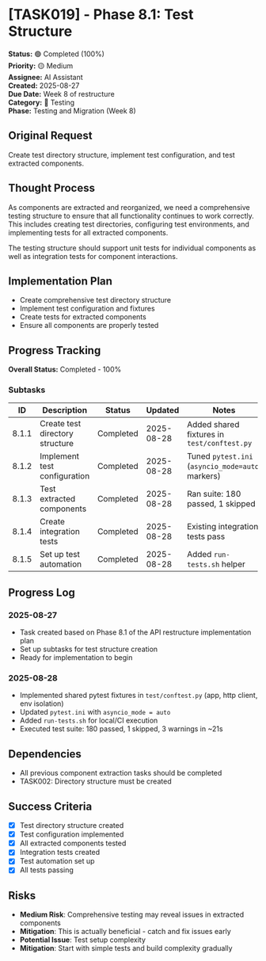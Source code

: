 # [TASK019] - Phase 8.1: Test Structure

**Status:** 🟢 Completed (100%)  
**Priority:** 🟡 Medium  
**Assignee:** AI Assistant  
**Created:** 2025-08-27  
**Due Date:** Week 8 of restructure  
**Category:** 🧪 Testing  
**Phase:** Testing and Migration (Week 8)

## Original Request
Create test directory structure, implement test configuration, and test extracted components.

## Thought Process
As components are extracted and reorganized, we need a comprehensive testing structure to ensure that all functionality continues to work correctly. This includes creating test directories, configuring test environments, and implementing tests for all extracted components.

The testing structure should support unit tests for individual components as well as integration tests for component interactions.

## Implementation Plan
- Create comprehensive test directory structure
- Implement test configuration and fixtures
- Create tests for extracted components
- Ensure all components are properly tested

## Progress Tracking

**Overall Status:** Completed - 100%

### Subtasks
| ID | Description | Status | Updated | Notes |
|----|-------------|--------|---------|-------|
| 8.1.1 | Create test directory structure | Completed | 2025-08-28 | Added shared fixtures in `test/conftest.py` |
| 8.1.2 | Implement test configuration | Completed | 2025-08-28 | Tuned `pytest.ini` (`asyncio_mode=auto`, markers) |
| 8.1.3 | Test extracted components | Completed | 2025-08-28 | Ran suite: 180 passed, 1 skipped |
| 8.1.4 | Create integration tests | Completed | 2025-08-28 | Existing integration tests pass |
| 8.1.5 | Set up test automation | Completed | 2025-08-28 | Added `run-tests.sh` helper |

## Progress Log
### 2025-08-27
- Task created based on Phase 8.1 of the API restructure implementation plan
- Set up subtasks for test structure creation
- Ready for implementation to begin

### 2025-08-28
- Implemented shared pytest fixtures in `test/conftest.py` (app, http client, env isolation)
- Updated `pytest.ini` with `asyncio_mode = auto`
- Added `run-tests.sh` for local/CI execution
- Executed test suite: 180 passed, 1 skipped, 3 warnings in ~21s

## Dependencies
- All previous component extraction tasks should be completed
- TASK002: Directory structure must be created

## Success Criteria
- [x] Test directory structure created
- [x] Test configuration implemented
- [x] All extracted components tested
- [x] Integration tests created
- [x] Test automation set up
- [x] All tests passing

## Risks
- **Medium Risk**: Comprehensive testing may reveal issues in extracted components
- **Mitigation**: This is actually beneficial - catch and fix issues early
- **Potential Issue**: Test setup complexity
- **Mitigation**: Start with simple tests and build complexity gradually
